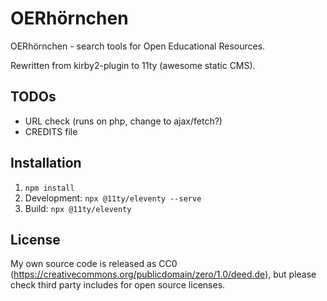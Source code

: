 # OERhörnchen
OERhörnchen - search tools for Open Educational Resources. 

Rewritten from kirby2-plugin to 11ty (awesome static CMS).

## TODOs

- URL check (runs on php, change to ajax/fetch?)
- CREDITS file

## Installation

1. `npm install`
2. Development: `npx @11ty/eleventy --serve`
3. Build: `npx @11ty/eleventy`

## License

My own source code is released as CC0 (https://creativecommons.org/publicdomain/zero/1.0/deed.de), but please check third party includes for open source licenses. 
